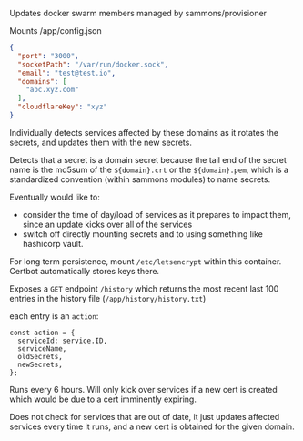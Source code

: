 Updates docker swarm members managed by sammons/provisioner

Mounts /app/config.json

```json
{
  "port": "3000",
  "socketPath": "/var/run/docker.sock",
  "email": "test@test.io",
  "domains": [
    "abc.xyz.com"
  ],
  "cloudflareKey": "xyz"
}
```

Individually detects services affected by these domains as it rotates the secrets, and updates them with the new secrets.

Detects that a secret is a domain secret because the tail end of the secret name is the md5sum of the `${domain}.crt` or the `${domain}.pem`,
which is a standardized convention (within sammons modules) to name secrets.

Eventually would like to:
* consider the time of day/load of services as it prepares to impact them, since an update kicks over all of the services
* switch off directly mounting secrets and to using something like hashicorp vault.

For long term persistence, mount `/etc/letsencrypt` within this container. Certbot automatically stores keys there.

Exposes a `GET` endpoint `/history` which returns the most recent last 100 entries in the history file (`/app/history/history.txt`)

each entry is an `action`:

```
const action = {
  serviceId: service.ID,
  serviceName,
  oldSecrets,
  newSecrets,
};
```

Runs every 6 hours. Will only kick over services if a new cert is created which would be due to a cert imminently expiring.

Does not check for services that are out of date, it just updates affected services every time it runs, and a new cert is obtained for the given domain.
